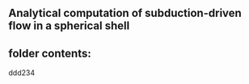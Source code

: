 ## Analytical computation of subduction-driven flow in a spherical shell

## folder contents:

ddd234
